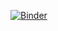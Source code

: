 [![Binder](https://mybinder.org/badge_logo.svg)](https://mybinder.org/v2/gh/locatelli-lucas/demo-rasa/HEAD)
